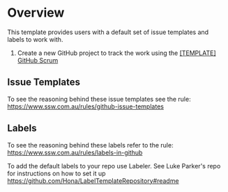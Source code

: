 # Overview 
This template provides users with a default set of issue templates and labels to work with.

1. Create a new GitHub project to track the work using the [\[TEMPLATE\] GitHub Scrum](https://github.com/orgs/SSWConsulting/projects/42/views/1)

## Issue Templates

To see the reasoning behind these issue templates see the rule:
https://www.ssw.com.au/rules/github-issue-templates

## Labels

To see the reasoning behind these labels refer to the rule: 
https://www.ssw.com.au/rules/labels-in-github

To add the default labels to your repo use Labeler. See Luke Parker's repo for instructions on how to set it up https://github.com/Hona/LabelTemplateRepository#readme
